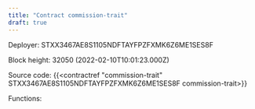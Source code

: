 ```yaml
---
title: "Contract commission-trait"
draft: true
---
```

Deployer: STXX3467AE8S1105NDFTAYFPZFXMK6Z6ME1SES8F


 



Block height: 32050 (2022-02-10T10:01:23.000Z)

Source code: {{<contractref "commission-trait" STXX3467AE8S1105NDFTAYFPZFXMK6Z6ME1SES8F commission-trait>}}

Functions:


